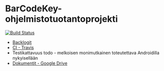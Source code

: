 # BarCodeKey-ohjelmistotuotantoprojekti
[![Build Status](https://travis-ci.org/BarCodeKey/BarCodeKey.svg?branch=master)](https://travis-ci.org/BarCodeKey/BarCodeKey)
- [Backlogit](https://docs.google.com/spreadsheet/ccc?key=0AqogwfYeUFLTdENOaFd0QkdEbEN1WHdiUnVRUVg5Nmc&usp=drive_web)
- [CI - Travis](https://travis-ci.org/BarCodeKey/BarCodeKey)
- Testikattavuus todo - melkoisen monimutkainen toteutettava Androidilla nykyisellään
- [Dokumentit - Google Drive](https://drive.google.com/#folders/0B0pNPIMXhU0qVG55MDkwSF9XNWs)

